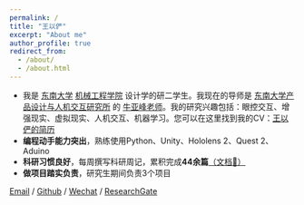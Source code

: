 ```yaml
---
permalink: /
title: "王以俨"
excerpt: "About me"
author_profile: true
redirect_from: 
  - /about/
  - /about.html
---
```


- 我是 [东南大学](https://www.seu.edu.cn) [机械工程学院](https://me.seu.edu.cn/qywzwlh.cn/domain.psp) 设计学的研二学生。我现在的导师是 [东南大学产品设计与人机交互研究所](https://me.seu.edu.cn/2017/0721/c1298a193075/page.htm) 的 [牛亚峰老师](https://me.seu.edu.cn/nyf_31777/list.htm)。我的研究兴趣包括：眼控交互、增强现实、虚拟现实、人机交互、机器学习。您可以在这里找到我的CV：[王以俨的简历](../assets/Curriculum_Vitae.pdf)
- **编程动手能力突出**，熟练使用Python、Unity、Hololens 2、Quest 2、Aduino
- **科研习惯良好**，每周撰写科研周记，累积完成**44余篇**[（文档🔗）](https://pan.baidu.com/s/19FohmR2SxU9_3zatfrTa5g?pwd=1556)
- **做项目踏实负责**，研究生期间负责3个项目

[Email](wangyiyan@seu.edu.cn) / [Github](https://github.com/george-wyy) / [Wechat](../images/wechat.jpg) / [ResearchGate](https://www.researchgate.net/profile/Yiyan-Wang-7)